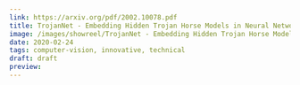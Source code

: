 ```yaml
---
link: https://arxiv.org/pdf/2002.10078.pdf
title: TrojanNet - Embedding Hidden Trojan Horse Models in Neural Networks
image: /images/showreel/TrojanNet - Embedding Hidden Trojan Horse Models in Neural Networks.jpg
date: 2020-02-24
tags: computer-vision, innovative, technical
draft: draft
preview:
---
```



